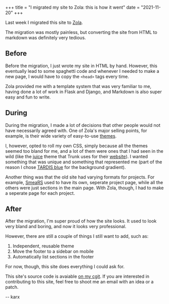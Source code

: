 +++
title = "I migrated my site to Zola: this is how it went"
date = "2021-11-20"
+++

Last week I migrated this site to [Zola](https://www.getzola.org/). 

The migration was mostly painless, but converting the site from HTML to markdown was definitely very tedious.

## Before

Before the migration, I just wrote my site in HTML by hand. However, this eventually lead to some spaghetti code and whenever I needed to make a new page, I would have to copy the `<head>` tags every time.

Zola provided me with a template system that was very familiar to me, having done a lot of work in Flask and Django, and Markdown is also super easy and fun to write.

## During

During the migration, I made a lot of decisions that other people would not have necessarily agreed with. One of Zola's major selling points, for example, is their wide variety of easy-to-use [themes](https://www.getzola.org/themes/).

I, however, opted to roll my own CSS, simply because all the themes seemed too bland for me, and a lot of them were ones that I had seen in the wild (like the [juice](https://www.getzola.org/themes/juice/) theme that Trunk uses for their [website](https://trunkrs.dev/)). I wanted something that was unique and something that represented me (part of the reason I chose [TARDIS blue](https://encycolorpedia.com/003b6f) for the background gradient).

Another thing was that the old site had varying formats for projects. For example, [SmeaRS](@/projects/smears.md) used to have its own, seperate project page, while all the others were just sections in the main page. With Zola, though, I had to make a seperate page for each project.

## After

After the migration, I'm super proud of how the site looks. It used to look very bland and boring, and now it looks very professional.

However, there are still a couple of things I still want to add, such as:

1. Independent, reusable theme
2. Move the footer to a sidebar on mobile
3. Automatically list sections in the footer

For now, though, this site does everything I could ask for.

This site's source code is avaiable [on my cgit](https://git.karx.xyz/site.git). If you are interested in contributing to this site, feel free to shoot me an email with an idea or a patch.

-- karx

